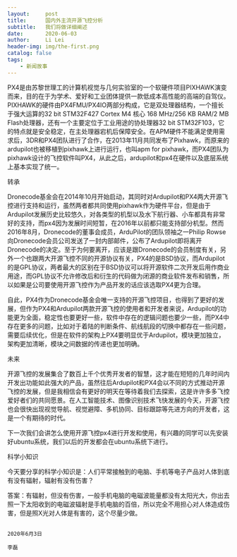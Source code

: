 ```yaml
---
layout:     post
title:      国内外主流开源飞控分析
subtitle:   我们将做详细阐述
date:       2020-06-03
author:     Li Lei
header-img: img/the-first.png
catalog: false
tags:
    - 新闻故事
---
```


PX4是由苏黎世理工的计算机视觉与几何实验室的一个软硬件项目PIXHAWK演变而来，目的在于为学术、爱好和工业团体提供一款低成本高性能的高端的自驾仪。PIXHAWK的硬件由PX4FMU/PX4IO两部分构成，它是双处理器结构，一个擅长于强大运算的32 bit STM32F427 Cortex M4 核心 168 MHz/256 KB RAM/2 MB Flash处理器，还有一个主要定位于工业用途的协处理器32 bit STM32F103，它的特点就是安全稳定，在主处理器宕机后保障安全。在APM硬件不能满足使用需求后，3DR和PX4团队进行了合作，在2013年11月共同发布了Pixhawk，而原来的ardupilot也被移植到pixhawk上进行运行，也叫apm for pixhawk，而PX4团队为pixhawk设计的飞控软件叫PX4，从此之后，ardupilot和px4在硬件以及底层系统上基本实现了统一。

转承

Dronecode基金会在2014年10月开始启动，其同时对Ardupilot和PX4两大开源飞控进行支持和运行，虽然两者都共同使用pixhawk作为硬件平台，但是由于Ardupilot发展历史比较悠久，对各类型的机型以及水下航行器、小车都具有非常好的支持，而px4因为发展时间短暂，在2016年以前都只能支持部分机型。然而2016年8月，Dronecode的董事会成员，ArduPilot的团队领袖之一Philip Rowse向Dronecode会员公司发送了一封内部邮件，公布了Ardupilot即将离开Dronecode的决定。至于为何要离开，应该是跟Dronecode的会员制度有关，另外一个也跟两大开源飞控不同的开源协议有关，PX4的是BSD协议，而Ardupilot的是GPL协议，两者最大的区别在于BSD协议可以将开源软件二次开发后用作商业用途，而GPL协议不允许修改后和衍生的代码做为闭源的商业软件发布和销售，所以如果是公司要使用开源飞控作为产品开发的话应该选取PX4更为合理。




自此，PX4作为Dronecode基金会唯一支持的开源飞控项目，也得到了更好的发展，但作为PX4和Ardupilot两款开源飞控的使用者和开发者来说，Ardupilot的功能更为全面，稳定性也要更好一些，软件中存在的逻辑问题也要少一些，而PX4中存在更多的问题，比如对于着陆的判断条件、航线航段的切换中都存在一些问题，需要后续优化，但是在软件的架构上PX4要明显优于Ardupilot，模块更加独立，架构更加清晰，模块之间数据的传递也更加明确。

未来

开源飞控的发展集合了数百上千个优秀开发者的智慧，这才能在短短的几年时间内开发出功能如此强大的产品，虽然往后Ardupilot和PX4会以不同的方式推动开源飞控的发展，但是我相信会有更好的明天在等待着我们去探索，这是许许多多飞控爱好者们的共同愿景。在人工智能技术、图像识别技术飞快发展的今天，开源飞控也会很快出现视觉导航、视觉避障、多机协同、目标跟踪等先进方向的开发者，这是一个有期待的时代。

下一次我们会讲怎么使用开源飞控px4进行开发和使用，有兴趣的同学可以先安装好ubuntu系统，我们以后的开发都会在ubuntu系统下进行。

科学小知识

今天要分享的科学小知识是：人们平常接触到的电脑、手机等电子产品对人体到底有没有辐射，辐射有没有伤害？

答案：有辐射，但没有伤害，一般手机电脑的电磁波能量都没有太阳光大，你出去照一下太阳收到的电磁波辐射是手机电脑的百倍，所以完全不用担心对人体造成伤害，但是照X光对人体是有害的，这个尽量少做。




                                                                                        2020年6月3日
                                                                                            李磊